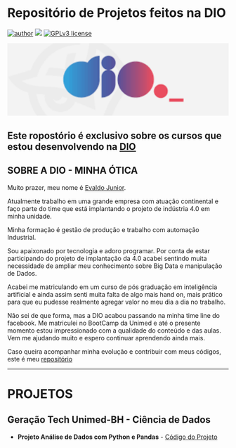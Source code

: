 # Repositório de Projetos feitos na DIO


[![author](https://img.shields.io/badge/author-evaldojunior-red.svg)](https://www.linkedin.com/in/evaldo-junior-89094244/) [![](https://img.shields.io/badge/python-3.9+-blue.svg)](https://www.python.org/downloads/release/python-365/) [![GPLv3 license](https://img.shields.io/badge/License-GPLv3-blue.svg)](http://perso.crans.org/besson/LICENSE.html)

<p align="center">
  <img src="DIO.png" >
</p>

## Este ropostório é exclusivo sobre os cursos que estou desenvolvendo na [DIO](https://www.dio.me/)

## **SOBRE A DIO - MINHA ÓTICA**

Muito prazer, meu nome é [Evaldo Junior](https://www.linkedin.com/in/evaldo-junior-89094244/). 

Atualmente trabalho em uma grande empresa com atuação continental e faço parte do time que está implantando o projeto de indústria 4.0 em minha unidade.

Minha formação é gestão de produção e trabalho com automação Industrial.

Sou apaixonado por tecnologia e adoro programar. Por conta de estar participando do projeto de implantação da 4.0 acabei sentindo muita necessidade de ampliar meu conhecimento sobre Big Data e manipulação de Dados.

Acabei me matriculando em um curso de pós graduação em inteligência artificial e ainda assim senti muita falta de algo mais hand on, mais prático para que eu pudesse realmente agregar valor no meu dia a dia no trabalho.

Não sei de que forma, mas a DIO acabou passando na minha time line do facebook. Me matriculei no BootCamp da Unimed e até o presente momento estou impressionado com a qualidade do conteúdo e das aulas. Vem me ajudando muito e espero continuar aprendendo ainda mais. 

Caso queira acompanhar minha evolução e contribuir com meus códigos, este é meu [repositório](https://github.com/j2evaldo)

---

# **PROJETOS**

## Geração Tech Unimed-BH - Ciência de Dados

- **Projeto Análise de Dados com Python e Pandas** - [Código do Projeto](https://github.com/j2evaldo/dio/blob/main/EDA_DIO.ipynb)



